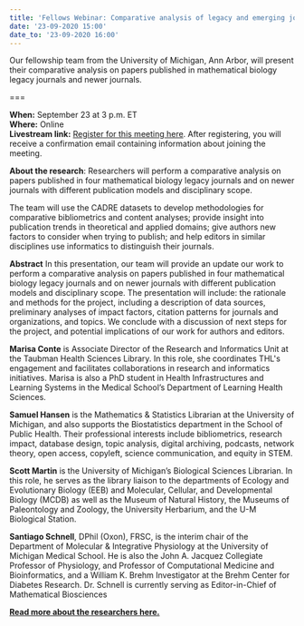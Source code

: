 ```yaml
---
title: 'Fellows Webinar: Comparative analysis of legacy and emerging journals in mathematical biology'
date: '23-09-2020 15:00'
date_to: '23-09-2020 16:00'
---
```


Our fellowship team from the University of Michigan, Ann Arbor, will present their comparative analysis on papers published in mathematical biology legacy journals and newer journals.

===

**When:** September 23 at 3 p.m. ET  
**Where:** Online  
**Livestream link:** [Register for this meeting here](https://iu.zoom.us/meeting/register/tJAtf-6prjguGdNWF3YBuIBrue0zRgjnu3f_). After registering, you will receive a confirmation email containing information about joining the meeting.

**About the research**: Researchers will perform a comparative analysis on papers published in four mathematical biology legacy journals and on newer journals with different publication models and disciplinary scope.

The team will use the CADRE datasets to develop methodologies for comparative bibliometrics and content analyses; provide insight into publication trends in theoretical and applied domains; give authors new factors to consider when trying to publish; and help editors in similar disciplines use informatics to distinguish their journals.

**Abstract**
In this presentation, our team will provide an update our work to perform a comparative analysis on papers published in four mathematical biology legacy journals and on newer journals with different publication models and disciplinary scope. The presentation will include: the rationale and methods for the project, including a description of data sources, preliminary analyses of impact factors, citation patterns for journals and organizations, and topics. We conclude with a discussion of next steps for the project, and potential implications of our work for authors and editors. 

**Marisa Conte** is Associate Director of the Research and Informatics Unit at the Taubman Health Sciences Library.  In this role, she coordinates THL's engagement and facilitates collaborations in research and informatics initiatives. Marisa is also a PhD student in Health Infrastructures and Learning Systems in the Medical School’s Department of Learning Health Sciences.

**Samuel Hansen** is the Mathematics & Statistics Librarian at the University of Michigan, and also supports the Biostatistics department in the School of Public Health. Their professional interests include bibliometrics, research impact, database design, topic analysis, digital archiving, podcasts, network theory, open access, copyleft, science communication, and equity in STEM.

**Scott Martin** is the University of Michigan’s Biological Sciences Librarian. In this role, he serves as the library liaison to the departments of Ecology and Evolutionary Biology (EEB) and Molecular, Cellular, and Developmental Biology (MCDB) as well as the Museum of Natural History, the Museums of Paleontology and Zoology, the University Herbarium, and the U-M Biological Station.

**Santiago Schnell**, DPhil (Oxon), FRSC, is the interim chair of the Department of Molecular & Integrative Physiology at the University of Michigan Medical School. He is also the John A. Jacquez Collegiate Professor of Physiology, and Professor of Computational Medicine and Bioinformatics, and a William K. Brehm Investigator at the Brehm Center for Diabetes Research. Dr. Schnell is currently serving as Editor-in-Chief of Mathematical Biosciences

**[Read more about the researchers here.](https://cadre.iu.edu/fellows/comparative-analysis-of-legacy-and-emerging-journals-in-mathematical-biology)**